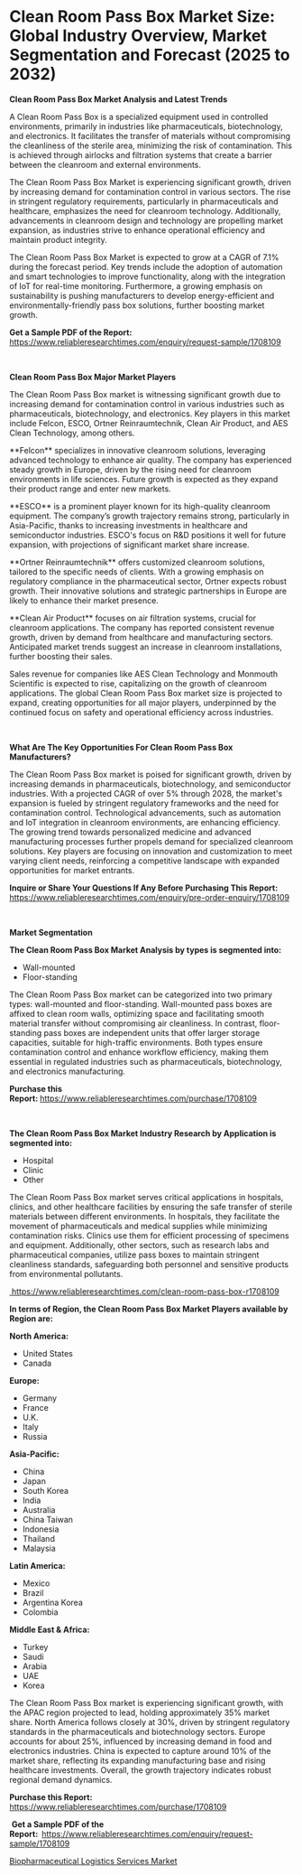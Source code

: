 <p><h1>Clean Room Pass Box Market Size: Global Industry Overview, Market Segmentation and Forecast (2025 to 2032)</h1></p><p><strong>Clean Room Pass Box Market Analysis and Latest Trends</strong></p>
<p><p>A Clean Room Pass Box is a specialized equipment used in controlled environments, primarily in industries like pharmaceuticals, biotechnology, and electronics. It facilitates the transfer of materials without compromising the cleanliness of the sterile area, minimizing the risk of contamination. This is achieved through airlocks and filtration systems that create a barrier between the cleanroom and external environments.</p><p>The Clean Room Pass Box Market is experiencing significant growth, driven by increasing demand for contamination control in various sectors. The rise in stringent regulatory requirements, particularly in pharmaceuticals and healthcare, emphasizes the need for cleanroom technology. Additionally, advancements in cleanroom design and technology are propelling market expansion, as industries strive to enhance operational efficiency and maintain product integrity.</p><p>The Clean Room Pass Box Market is expected to grow at a CAGR of 7.1% during the forecast period. Key trends include the adoption of automation and smart technologies to improve functionality, along with the integration of IoT for real-time monitoring. Furthermore, a growing emphasis on sustainability is pushing manufacturers to develop energy-efficient and environmentally-friendly pass box solutions, further boosting market growth.</p></p>
<p><strong>Get a Sample PDF of the Report:&nbsp;</strong> <a href="https://www.reliableresearchtimes.com/enquiry/request-sample/1708109?utm_campaign=3585&utm_medium=2&utm_source=Github&utm_content=ia&utm_term=25032025&utm_id=clean-room-pass-box">https://www.reliableresearchtimes.com/enquiry/request-sample/1708109</a></p>
<p>&nbsp;</p>
<p><strong>Clean Room Pass Box Major Market Players</strong></p>
<p><p>The Clean Room Pass Box market is witnessing significant growth due to increasing demand for contamination control in various industries such as pharmaceuticals, biotechnology, and electronics. Key players in this market include Felcon, ESCO, Ortner Reinraumtechnik, Clean Air Product, and AES Clean Technology, among others.</p><p>**Felcon** specializes in innovative cleanroom solutions, leveraging advanced technology to enhance air quality. The company has experienced steady growth in Europe, driven by the rising need for cleanroom environments in life sciences. Future growth is expected as they expand their product range and enter new markets.</p><p>**ESCO** is a prominent player known for its high-quality cleanroom equipment. The company’s growth trajectory remains strong, particularly in Asia-Pacific, thanks to increasing investments in healthcare and semiconductor industries. ESCO's focus on R&D positions it well for future expansion, with projections of significant market share increase.</p><p>**Ortner Reinraumtechnik** offers customized cleanroom solutions, tailored to the specific needs of clients. With a growing emphasis on regulatory compliance in the pharmaceutical sector, Ortner expects robust growth. Their innovative solutions and strategic partnerships in Europe are likely to enhance their market presence.</p><p>**Clean Air Product** focuses on air filtration systems, crucial for cleanroom applications. The company has reported consistent revenue growth, driven by demand from healthcare and manufacturing sectors. Anticipated market trends suggest an increase in cleanroom installations, further boosting their sales.</p><p>Sales revenue for companies like AES Clean Technology and Monmouth Scientific is expected to rise, capitalizing on the growth of cleanroom applications. The global Clean Room Pass Box market size is projected to expand, creating opportunities for all major players, underpinned by the continued focus on safety and operational efficiency across industries.</p></p>
<p>&nbsp;</p>
<p><strong>What Are The Key Opportunities For Clean Room Pass Box Manufacturers?</strong></p>
<p><p>The Clean Room Pass Box market is poised for significant growth, driven by increasing demands in pharmaceuticals, biotechnology, and semiconductor industries. With a projected CAGR of over 5% through 2028, the market's expansion is fueled by stringent regulatory frameworks and the need for contamination control. Technological advancements, such as automation and IoT integration in cleanroom environments, are enhancing efficiency. The growing trend towards personalized medicine and advanced manufacturing processes further propels demand for specialized cleanroom solutions. Key players are focusing on innovation and customization to meet varying client needs, reinforcing a competitive landscape with expanded opportunities for market entrants.</p></p>
<p><strong>Inquire or Share Your Questions If Any Before Purchasing This Report:</strong> <a href="https://www.reliableresearchtimes.com/enquiry/pre-order-enquiry/1708109?utm_campaign=3585&utm_medium=2&utm_source=Github&utm_content=ia&utm_term=25032025&utm_id=clean-room-pass-box">https://www.reliableresearchtimes.com/enquiry/pre-order-enquiry/1708109</a></p>
<p>&nbsp;</p>
<p><strong>Market Segmentation</strong></p>
<p><strong>The Clean Room Pass Box Market Analysis by types is segmented into:</strong></p>
<p><ul><li>Wall-mounted</li><li>Floor-standing</li></ul></p>
<p><p>The Clean Room Pass Box market can be categorized into two primary types: wall-mounted and floor-standing. Wall-mounted pass boxes are affixed to clean room walls, optimizing space and facilitating smooth material transfer without compromising air cleanliness. In contrast, floor-standing pass boxes are independent units that offer larger storage capacities, suitable for high-traffic environments. Both types ensure contamination control and enhance workflow efficiency, making them essential in regulated industries such as pharmaceuticals, biotechnology, and electronics manufacturing.</p></p>
<p><strong>Purchase this Report:&nbsp;</strong><a href="https://www.reliableresearchtimes.com/purchase/1708109?utm_campaign=3585&utm_medium=2&utm_source=Github&utm_content=ia&utm_term=25032025&utm_id=clean-room-pass-box">https://www.reliableresearchtimes.com/purchase/1708109</a></p>
<p>&nbsp;</p>
<p><strong>The Clean Room Pass Box Market Industry Research by Application is segmented into:</strong></p>
<p><ul><li>Hospital</li><li>Clinic</li><li>Other</li></ul></p>
<p><p>The Clean Room Pass Box market serves critical applications in hospitals, clinics, and other healthcare facilities by ensuring the safe transfer of sterile materials between different environments. In hospitals, they facilitate the movement of pharmaceuticals and medical supplies while minimizing contamination risks. Clinics use them for efficient processing of specimens and equipment. Additionally, other sectors, such as research labs and pharmaceutical companies, utilize pass boxes to maintain stringent cleanliness standards, safeguarding both personnel and sensitive products from environmental pollutants.</p></p>
<p><a href="https://www.reliableresearchtimes.com/clean-room-pass-box-r1708109?utm_campaign=3585&utm_medium=2&utm_source=Github&utm_content=ia&utm_term=25032025&utm_id=clean-room-pass-box">&nbsp;https://www.reliableresearchtimes.com/clean-room-pass-box-r1708109</a></p>
<p><strong>In terms of Region, the Clean Room Pass Box Market Players available by Region are:</strong></p>
<p>
    <p> <strong> North America: </strong>
        <ul>
            <li>United States</li>
            <li>Canada</li>
        </ul>
        </p> 
    <p> <strong> Europe: </strong>
        <ul>
            <li>Germany</li>
            <li>France</li>
            <li>U.K.</li>
            <li>Italy</li>
            <li>Russia</li>
        </ul>
        </p> 
    <p> <strong> Asia-Pacific: </strong>
        <ul>
            <li>China</li>
            <li>Japan</li>
            <li>South Korea</li>
            <li>India</li>
            <li>Australia</li>
            <li>China Taiwan</li>
            <li>Indonesia</li>
            <li>Thailand</li>
            <li>Malaysia</li>
        </ul>
        </p> 
    <p> <strong> Latin America: </strong>
        <ul>
            <li>Mexico</li>
            <li>Brazil</li>
            <li>Argentina Korea</li>
            <li>Colombia</li>
        </ul>
        </p> 
    <p> <strong> Middle East & Africa: </strong>
        <ul>
            <li>Turkey</li>
            <li>Saudi</li>
            <li>Arabia</li>
            <li>UAE</li>
            <li>Korea</li>
        </ul>
    </p>
    </p>
<p><p>The Clean Room Pass Box market is experiencing significant growth, with the APAC region projected to lead, holding approximately 35% market share. North America follows closely at 30%, driven by stringent regulatory standards in the pharmaceuticals and biotechnology sectors. Europe accounts for about 25%, influenced by increasing demand in food and electronics industries. China is expected to capture around 10% of the market share, reflecting its expanding manufacturing base and rising healthcare investments. Overall, the growth trajectory indicates robust regional demand dynamics.</p></p>
<p><strong>Purchase this Report: </strong><a href="https://www.reliableresearchtimes.com/purchase/1708109?utm_campaign=3585&utm_medium=2&utm_source=Github&utm_content=ia&utm_term=25032025&utm_id=clean-room-pass-box">https://www.reliableresearchtimes.com/purchase/1708109</a></p>
<p>&nbsp;<strong>Get a Sample PDF of the Report:&nbsp;&nbsp;</strong><a href="https://www.reliableresearchtimes.com/enquiry/request-sample/1708109?utm_campaign=3585&utm_medium=2&utm_source=Github&utm_content=ia&utm_term=25032025&utm_id=clean-room-pass-box">https://www.reliableresearchtimes.com/enquiry/request-sample/1708109</a></p>
<p><strong></strong></p>
<p><p><a href="https://github.com/syiqvanyo/Market-Research-Report-List-1/blob/main/biopharmaceutical-logistics-services-market.md?utm_campaign=3585&utm_medium=2&utm_source=Github&utm_content=ia&utm_term=25032025&utm_id=clean-room-pass-box">Biopharmaceutical Logistics Services Market</a></p></p>